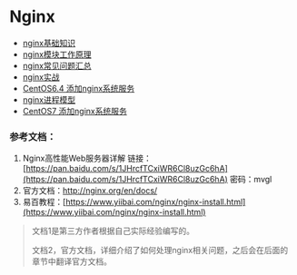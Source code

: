 # Nginx

* [nginx基础知识](/nginx/nginxji-chu-zhi-shi.md) 
* [nginx模块工作原理](/nginx/nginxmo-kuai-gong-zuo-yuan-li.md) 
* [nginx常见问题汇总](/nginx/nginxchang-jian-wen-ti-hui-zong.md) 
* [nginx实战](/nginx/nginxshi-zhan.md) 
* [CentOS6.4 添加nginx系统服务](/nginx/centos64-tian-jia-nginx-xi-tong-fu-wu.md) 
* [nginx进程模型](/nginx/nginxjin-cheng-mo-xing.md)
* [CentOS7 添加nginx系统服务](/nginx/centos7-tian-jia-nginx-xi-tong-fu-wu.md)

### 参考文档：

1. Nginx高性能Web服务器详解   链接：[https://pan.baidu.com/s/1JHrcfTCxiWR6Cl8uzGc6hA](https://pan.baidu.com/s/1JHrcfTCxiWR6Cl8uzGc6hA) 密码：mvgl
2. 官方文档：[http://nginx.org/en/docs/ ](http://nginx.org/en/docs/) 
3. 易百教程：[https://www.yiibai.com/nginx/nginx-install.html](https://www.yiibai.com/nginx/nginx-install.html)

> 文档1是第三方作者根据自己实际经验编写的。
>
> 文档2，官方文档，详细介绍了如何处理nginx相关问题，之后会在后面的章节中翻译官方文档。



